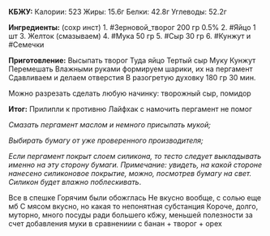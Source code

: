 **КБЖУ:**
Калории: 523
Жиры: 15.6г
Белки: 42.8г 
Углеводы: 52.2г

**Ингредиенты:** (сохр инст)
	1. #Зерновой_творог 200 гр 0.5%
	2. #Яйцо 1 шт
	3. Желток (смазываем)
	4. #Мука 50 гр
	5. #Сыр 30 гр
	6. #Кунжут и #Семечки

**Приготовление:**
Высыпать творог
Туда яйцо
Тертый сыр
Муку
Кунжут
Перемешать
Влажными руками формируем шарики, их на пергамент
Сдавливаем и делаем отверстия
В разогретую духовку 180 гр 30 мин. 

Можно разрезать сделать любую начинку: творожный сыр, помидор

**Итог:**
Прилипли к противню
Лайфхак с намочить пергамент не помог

*Смазать пергамент маслом и немного присыпать мукой;*

*Выбирать бумагу от уже проверенного производителя;*

*Если пергамент покрыт слоем силикона, то тесто следует выкладывать именно на эту сторону бумаги. Примечание: увидеть, на какой стороне нанесено силиконовое покрытие, можно, посмотрев бумагу на свет. Силикон будет влажно поблескивать*.

Все в спешке
Горячим были обожглась
Не вкусно вообще, с солью еще мб
С мясом вкусно, но какая то непонятная субстанция
Короче, долго, муторно, много посуды ради большего кбжу, меньшей полезности за счет добавления муки в сравнениии с банан + творог + орех


